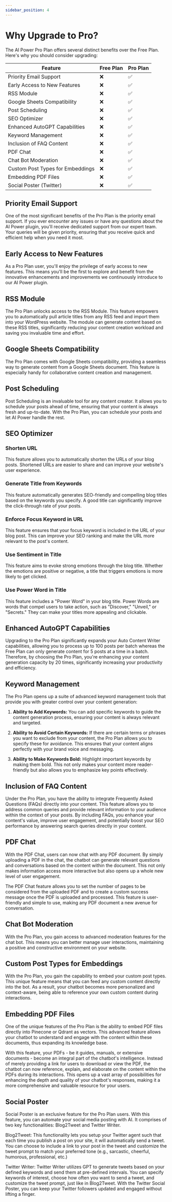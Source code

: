 ```yaml
---
sidebar_position: 4
---
```


# Why Upgrade to Pro?

The AI Power Pro Plan offers several distinct benefits over the Free Plan. Here's why you should consider upgrading:

| Feature                           | Free Plan | Pro Plan |
|-----------------------------------|-----------|----------|
| Priority Email Support            | ❌        | ✅       |
| Early Access to New Features      | ❌        | ✅       |
| RSS Module                        | ❌        | ✅       |
| Google Sheets Compatibility       | ❌        | ✅       |
| Post Scheduling                   | ❌        | ✅       |
| SEO Optimizer                     | ❌        | ✅       |
| Enhanced AutoGPT Capabilities     | ❌        | ✅       |
| Keyword Management                | ❌        | ✅       |
| Inclusion of FAQ Content          | ❌        | ✅       |
| PDF Chat                          | ❌        | ✅       |
| Chat Bot Moderation               | ❌        | ✅       |
| Custom Post Types for Embeddings  | ❌        | ✅       |
| Embedding PDF Files               | ❌        | ✅       |
| Social Poster (Twitter)           | ❌        | ✅       |

## Priority Email Support
One of the most significant benefits of the Pro Plan is the priority email support. If you ever encounter any issues or have any questions about the AI Power plugin, you'll receive dedicated support from our expert team. Your queries will be given priority, ensuring that you receive quick and efficient help when you need it most.

## Early Access to New Features
As a Pro Plan user, you'll enjoy the privilege of early access to new features. This means you'll be the first to explore and benefit from the innovative enhancements and improvements we continuously introduce to our AI Power plugin.

## RSS Module
The Pro Plan unlocks access to the RSS Module. This feature empowers you to automatically pull article titles from any RSS feed and import them into your WordPress website. The module can generate content based on these RSS titles, significantly reducing your content creation workload and saving you invaluable time and effort.

## Google Sheets Compatibility
The Pro Plan comes with Google Sheets compatibility, providing a seamless way to generate content from a Google Sheets document. This feature is especially handy for collaborative content creation and management.

## Post Scheduling
Post Scheduling is an invaluable tool for any content creator. It allows you to schedule your posts ahead of time, ensuring that your content is always fresh and up-to-date. With the Pro Plan, you can schedule your posts and let AI Power handle the rest.

## SEO Optimizer

### Shorten URL
This feature allows you to automatically shorten the URLs of your blog posts. Shortened URLs are easier to share and can improve your website's user experience.

### Generate Title from Keywords
This feature automatically generates SEO-friendly and compelling blog titles based on the keywords you specify. A good title can significantly improve the click-through rate of your posts.

### Enforce Focus Keyword in URL
This feature ensures that your focus keyword is included in the URL of your blog post. This can improve your SEO ranking and make the URL more relevant to the post's content.

### Use Sentiment in Title
This feature aims to evoke strong emotions through the blog title. Whether the emotions are positive or negative, a title that triggers emotions is more likely to get clicked.

### Use Power Word in Title
This feature includes a "Power Word" in your blog title. Power Words are words that compel users to take action, such as "Discover," "Unveil," or "Secrets." They can make your titles more appealing and clickable.


## Enhanced AutoGPT Capabilities
Upgrading to the Pro Plan significantly expands your Auto Content Writer capabilities, allowing you to process up to 100 posts per batch whereas the Free Plan can only generate content for 5 posts at a time in a batch. Therefore, by choosing the Pro Plan, you're enhancing your content generation capacity by 20 times, significantly increasing your productivity and efficiency.

## Keyword Management
The Pro Plan opens up a suite of advanced keyword management tools that provide you with greater control over your content generation:

1. **Ability to Add Keywords:** You can add specific keywords to guide the content generation process, ensuring your content is always relevant and targeted.

2. **Ability to Avoid Certain Keywords:** If there are certain terms or phrases you want to exclude from your content, the Pro Plan allows you to specify these for avoidance. This ensures that your content aligns perfectly with your brand voice and messaging.

3. **Ability to Make Keywords Bold:** Highlight important keywords by making them bold. This not only makes your content more reader-friendly but also allows you to emphasize key points effectively.

## Inclusion of FAQ Content
Under the Pro Plan, you have the ability to integrate Frequently Asked Questions (FAQs) directly into your content. This feature allows you to address common queries and provide relevant information to your audience within the context of your posts. By including FAQs, you enhance your content's value, improve user engagement, and potentially boost your SEO performance by answering search queries directly in your content.

## PDF Chat

With the PDF Chat, users can now chat with any PDF document. By simply uploading a PDF in the chat, the chatbot can generate relevant questions and conversations based on the content within the document. This not only makes information access more interactive but also opens up a whole new level of user engagement.

The PDF Chat feature allows you to set the number of pages to be considered from the uploaded PDF and to create a custom success message once the PDF is uploaded and processed. This feature is user-friendly and simple to use, making any PDF document a new avenue for conversation.

## Chat Bot Moderation
With the Pro Plan, you gain access to advanced moderation features for the chat bot. This means you can better manage user interactions, maintaining a positive and constructive environment on your website.

## Custom Post Types for Embeddings
With the Pro Plan, you gain the capability to embed your custom post types. This unique feature means that you can feed any custom content directly into the bot. As a result, your chatbot becomes more personalized and context-aware, being able to reference your own custom content during interactions.

## Embedding PDF Files
One of the unique features of the Pro Plan is the ability to embed PDF files directly into Pinecone or Qdrant as vectors. This advanced feature allows your chatbot to understand and engage with the content within these documents, thus expanding its knowledge base.

With this feature, your PDFs - be it guides, manuals, or extensive documents - become an integral part of the chatbot's intelligence. Instead of merely providing a link for users to download or view the PDF, the chatbot can now reference, explain, and elaborate on the content within the PDFs during its interactions. This opens up a vast array of possibilities for enhancing the depth and quality of your chatbot's responses, making it a more comprehensive and valuable resource for your users.

## Social Poster

Social Poster is an exclusive feature for the Pro Plan users. With this feature, you can automate your social media posting with AI. It comprises of two key functionalities: Blog2Tweet and Twitter Writer.

Blog2Tweet: This functionality lets you setup your Twitter agent such that each time you publish a post on your site, it will automatically send a tweet. You can choose to include a link to your post in the tweet and customize the tweet prompt to match your preferred tone (e.g., sarcastic, cheerful, humorous, professional, etc.)

Twitter Writer: Twitter Writer utilizes GPT to generate tweets based on your defined keywords and send them at pre-defined intervals. You can specify keywords of interest, choose how often you want to send a tweet, and customize the tweet prompt, just like in Blog2Tweet.
With the Twitter Social Poster, you can keep your Twitter followers updated and engaged without lifting a finger.
